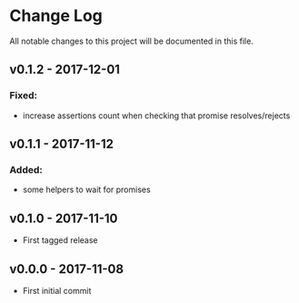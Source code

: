 # Change Log
All notable changes to this project will be documented in this file.

## v0.1.2 - 2017-12-01
### Fixed:
 - increase assertions count when checking that promise resolves/rejects

## v0.1.1 - 2017-11-12
### Added:
 - some helpers to wait for promises

## v0.1.0 - 2017-11-10
- First tagged release

## v0.0.0 - 2017-11-08
- First initial commit 
